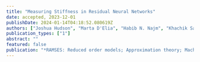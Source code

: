 ```yaml
---
title: "Measuring Stiffness in Residual Neural Networks"
date: accepted, 2023-12-01
publishDate: 2024-01-14T04:18:52.080619Z
authors: ["Joshua Hudson", "Marta D'Elia", "Habib N. Najm", "Khachik Sargsyan"]
publication_types: ["1"]
abstract: ""
featured: false
publication: "*RAMSES: Reduced order models; Approximation theory; Machine learning; Surrogates, Emulators and Simulators*"
---
```


